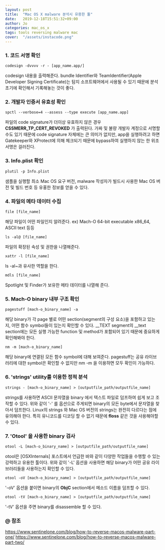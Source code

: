 ```yaml
---
layout: post
title:  "Mac OS X malware 분석시 유용한 툴"
date:   2019-12-18T15:51:32+09:00
author: Jo
categories: mac_os_x
tags: tools reversing malware mac 
cover:  "/assets/instacode.png"
---
```


### 1. 코드 서명 확인
~~~
codesign -dvvvv -r - [app_name.app/]
~~~
codesign 내용을 출력해준다.
bundle Identifier와 TeamIdentifier(Apple Developer Signing Certificate)는 탐지 소프트웨어에서 사용될 수 있기 때문에 분석 초기에 확인해서 기록해놓는 것이 좋다.


### 2. 개발자 인증서 유효성 확인
~~~
spctl --verbose=4 --assess --type execute [app_name.app]
~~~
파일의 code signature가 더이상 유효하지 않은 경우 **CSSMERR_TP_CERT_REVOKED** 가 출력된다.
가짜 및 불량 개발자 계정으로 서명할 수도 있기 때문에 code signature 자체에는 큰 의미가 없지만, app을 실행하려고 하면 Gatekeeper와 XProtect에 의해 체크되기 때문에 bypass하여 실행하지 않는 한 위조 서명은 걸러진다.


### 3. Info.plist 확인
~~~
plutil -p Info.plist
~~~
샘플을 실행할 최소 Mac OS 요구 버전, malware 작성자가 빌드시 사용한 Mac OS 버전 및 빌드 번호 등 유횽한 정보를 얻을 수 있다.


### 4. 파일의 메타 데이터 수집
~~~
file [file_name]
~~~
해당 파일이 어떤 파일인지 알려준다.
ex) Mach-O 64-bit executable x86_64, ASCII text 등등

~~~
ls -al@ [file_name]
~~~
파일의 확장된 속성 및 권한을 나열해준다.

~~~
xattr -l [file_name]
~~~
ls -al~과 유사한 역할을 한다.

~~~
mdls [file_name]
~~~
Spotlight 및 Finder가 보유한 메타 데이터를 나열해 준다. 


### 5. Mach-O binary 내부 구조 확인
~~~
pagestuff [mach-o_binary_name] -a
~~~
해당 binary가 각 page 별로 어떤 section(segment의 구성 요소)을 포함하고 있는지, 어떤 함수 symbol들이 있는지 확인할 수 있다.
\_\_TEXT segment의 \_\_text section에는 모든 실행 가능한 function 및 method가 포함되어 있기 때문에 중요하게 확인해봐야 한다.

~~~
nm -m [mach-o_binary_name]
~~~
해당 binary에 연결된 모든 함수 symbol에 대해 보여준다.
pagestuff는 공유 라이브러리에 대한 symbol은 확인할 수 없지만 nm -m 을 이용하면 모두 확인이 가능하다.

### 6. 'strings' utility를 이용한 정적 분석
~~~
strings - [mach-o_binary_name] > [outputfile_path/outputfile_name]
~~~
strings를 사용하면 ASCII 문자열을 binary 에서 텍스트 파일로 덤프하여 쉽게 보고 조작할 수 있다.
위와 같이 '-' 를 옵션으로 주게되면 binary의 모든 byte에서 문자열을 찾아서 덤프한다.
Linux의 strings 와 Mac OS 버전의 strings는 완전히 다르다는 점에 유의해야 한다.
특히 유니코드를 디코딩 할 수 없기 때문에 **floss** 같은 것을 사용해야할 수 있다.

### 7. 'Otool' 을 사용한 binary 검사
~~~
otool -L [mach-o_binary_name] > [outputfile_path/outputfile_name]
~~~
otool은 [OSXInternals] 포스트에서 언급한 바와 같이 다양한 작업들을 수행할 수 있는 강력하고 유용한 툴이다.
위와 같이 '-L' 옵션을 사용하면 해당 binary가 어떤 공유 라이브러리들을 사용하는지 확인할 수 있다.

~~~
otool -oV [mach-o_binary_name] > [outputfile_path/outputfile_name]
~~~
'-oV' 옵션을 붙이면 binary의 **ObjC** section에서 메소드 이름을 덤프할 수 있다.

~~~
otool -tV [mach-o_binary_name] > [outputfile_path/outputfile_name]
~~~
'-tV' 옵션을 주면 binary를 disassemble 할 수 있다.

### @ 참조
<https://www.sentinelone.com/blog/how-to-reverse-macos-malware-part-one/>
<https://www.sentinelone.com/blog/how-to-reverse-macos-malware-part-two/>

